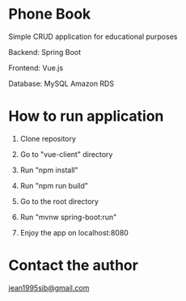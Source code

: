 # Phone Book
Simple CRUD application for educational purposes

Backend: Spring Boot

Frontend: Vue.js

Database: MySQL Amazon RDS

# How to run application

1. Clone repository

2. Go to "vue-client" directory

3. Run "npm install"

4. Run "npm run build"

5. Go to the root directory

6. Run "mvnw spring-boot:run"

7. Enjoy the app on localhost:8080

# Contact the author

jean1995sib@gmail.com
